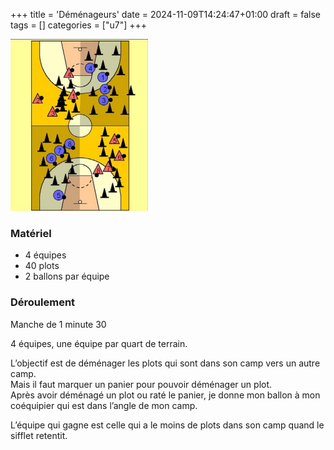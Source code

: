 +++
title = 'Déménageurs'
date = 2024-11-09T14:24:47+01:00
draft = false
tags = []
categories = ["u7"]
+++

![alt](demenageurs.png)

### Matériel

* 4 équipes
* 40 plots
* 2 ballons par équipe

### Déroulement

Manche de 1 minute 30

4 équipes, une équipe par quart de terrain.

L’objectif est de déménager les plots qui sont dans son camp vers un autre camp.\
Mais il faut marquer un panier pour pouvoir déménager un plot.\
Après avoir déménagé un plot ou raté le panier, je donne mon ballon à mon coéquipier qui est dans l’angle de mon camp.

L’équipe qui gagne est celle qui a le moins de plots dans son camp quand le sifflet retentit. 